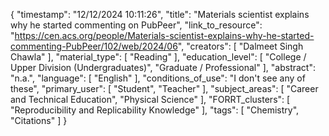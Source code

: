 {
    "timestamp": "12/12/2024 10:11:26",
    "title": "Materials scientist explains why he started commenting on PubPeer",
    "link_to_resource": "https://cen.acs.org/people/Materials-scientist-explains-why-he-started-commenting-PubPeer/102/web/2024/06",
    "creators": [
        "Dalmeet Singh Chawla"
    ],
    "material_type": [
        "Reading"
    ],
    "education_level": [
        "College / Upper Division (Undergraduates)",
        "Graduate / Professional"
    ],
    "abstract": "n.a.",
    "language": [
        "English"
    ],
    "conditions_of_use": "I don't see any of these",
    "primary_user": [
        "Student",
        "Teacher"
    ],
    "subject_areas": [
        "Career and Technical Education",
        "Physical Science"
    ],
    "FORRT_clusters": [
        "Reproducibility and Replicability Knowledge"
    ],
    "tags": [
        "Chemistry",
        "Citations"
    ]
}